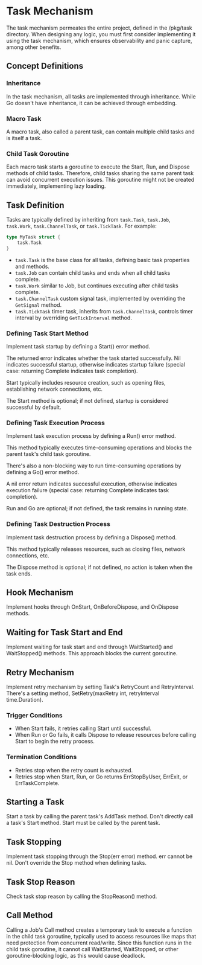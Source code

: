 # Task Mechanism

The task mechanism permeates the entire project, defined in the /pkg/task directory. When designing any logic, you must first consider implementing it using the task mechanism, which ensures observability and panic capture, among other benefits.

## Concept Definitions

### Inheritance

In the task mechanism, all tasks are implemented through inheritance.
While Go doesn't have inheritance, it can be achieved through embedding.

### Macro Task

A macro task, also called a parent task, can contain multiple child tasks and is itself a task.

### Child Task Goroutine

Each macro task starts a goroutine to execute the Start, Run, and Dispose methods of child tasks. Therefore, child tasks sharing the same parent task can avoid concurrent execution issues. This goroutine might not be created immediately, implementing lazy loading.

## Task Definition

Tasks are typically defined by inheriting from `task.Task`, `task.Job`, `task.Work`, `task.ChannelTask`, or `task.TickTask`.
For example:
```go
type MyTask struct {
    task.Task
}
```
- `task.Task` is the base class for all tasks, defining basic task properties and methods.
- `task.Job` can contain child tasks and ends when all child tasks complete.
- `task.Work` similar to Job, but continues executing after child tasks complete.
- `task.ChannelTask` custom signal task, implemented by overriding the `GetSignal` method.
- `task.TickTask` timer task, inherits from `task.ChannelTask`, controls timer interval by overriding `GetTickInterval` method.

### Defining Task Start Method

Implement task startup by defining a Start() error method.

The returned error indicates whether the task started successfully. Nil indicates successful startup, otherwise indicates startup failure (special case: returning Complete indicates task completion).

Start typically includes resource creation, such as opening files, establishing network connections, etc.

The Start method is optional; if not defined, startup is considered successful by default.

### Defining Task Execution Process

Implement task execution process by defining a Run() error method.

This method typically executes time-consuming operations and blocks the parent task's child task goroutine.

There's also a non-blocking way to run time-consuming operations by defining a Go() error method.

A nil error return indicates successful execution, otherwise indicates execution failure (special case: returning Complete indicates task completion).

Run and Go are optional; if not defined, the task remains in running state.

### Defining Task Destruction Process

Implement task destruction process by defining a Dispose() method.

This method typically releases resources, such as closing files, network connections, etc.

The Dispose method is optional; if not defined, no action is taken when the task ends.

## Hook Mechanism

Implement hooks through OnStart, OnBeforeDispose, and OnDispose methods.

## Waiting for Task Start and End

Implement waiting for task start and end through WaitStarted() and WaitStopped() methods. This approach blocks the current goroutine.

## Retry Mechanism

Implement retry mechanism by setting Task's RetryCount and RetryInterval. There's a setting method, SetRetry(maxRetry int, retryInterval time.Duration).

### Trigger Conditions

- When Start fails, it retries calling Start until successful.
- When Run or Go fails, it calls Dispose to release resources before calling Start to begin the retry process.

### Termination Conditions

- Retries stop when the retry count is exhausted.
- Retries stop when Start, Run, or Go returns ErrStopByUser, ErrExit, or ErrTaskComplete.

## Starting a Task

Start a task by calling the parent task's AddTask method. Don't directly call a task's Start method. Start must be called by the parent task.

## Task Stopping

Implement task stopping through the Stop(err error) method. err cannot be nil. Don't override the Stop method when defining tasks.

## Task Stop Reason

Check task stop reason by calling the StopReason() method.

## Call Method

Calling a Job's Call method creates a temporary task to execute a function in the child task goroutine, typically used to access resources like maps that need protection from concurrent read/write. Since this function runs in the child task goroutine, it cannot call WaitStarted, WaitStopped, or other goroutine-blocking logic, as this would cause deadlock. 